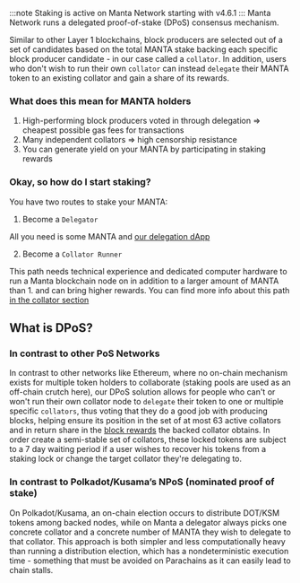 :::note
Staking is active on Manta Network starting with v4.6.1
:::
Manta Network runs a delegated proof-of-stake (DPoS) consensus mechanism.

Similar to other Layer 1 blockchains, block producers are selected out of a set of candidates based on the total MANTA stake backing each specific block producer candidate - in our case called a `collator`. In addition, users who don't wish to run their own `collator` can instead `delegate` their MANTA token to an existing collator and gain a share of its rewards.

### What does this mean for MANTA holders
1. High-performing block producers voted in through delegation => cheapest possible gas fees for transactions
2. Many independent collators => high censorship resistance
3. You can generate yield on your MANTA by participating in staking rewards

### Okay, so how do I start staking?

You have two routes to stake your MANTA:

1. Become a `Delegator`

All you need is some MANTA and [our delegation dApp](Delegation/dApp%20Overview)

2. Become a `Collator Runner`

This path needs technical experience and dedicated computer hardware to run a Manta blockchain node on in addition to a larger amount of MANTA than 1. and can bring higher rewards.
You can find more info about this path [in the collator section](../Collation/Overview)

## What is DPoS?
### In contrast to other PoS Networks
In contrast to other networks like Ethereum, where no on-chain mechanism exists for multiple token holders to collaborate (staking pools are used as an off-chain crutch here), our DPoS solution allows for people who can't or won't run their own collator node to `delegate` their token to one or multiple specific `collators`, thus voting that they do a good job with producing blocks, helping ensure its position in the set of at most 63 active collators and in return share in the [block rewards](Rewards) the backed collator obtains.
In order create a semi-stable set of collators, these locked tokens are subject to a 7 day waiting period if a user wishes to recover his tokens from a staking lock or change the target collator they're delegating to.

### In contrast to Polkadot/Kusama’s NPoS (nominated proof of stake)
On Polkadot/Kusama, an on-chain election occurs to distribute DOT/KSM tokens among backed nodes, while on Manta a delegator always picks one concrete collator and a concrete number of MANTA they wish to delegate to that collator.
This approach is both simpler and less computationally heavy than running a distribution election, which has a nondeterministic execution time - something that must be avoided on Parachains as it can easily lead to chain stalls.